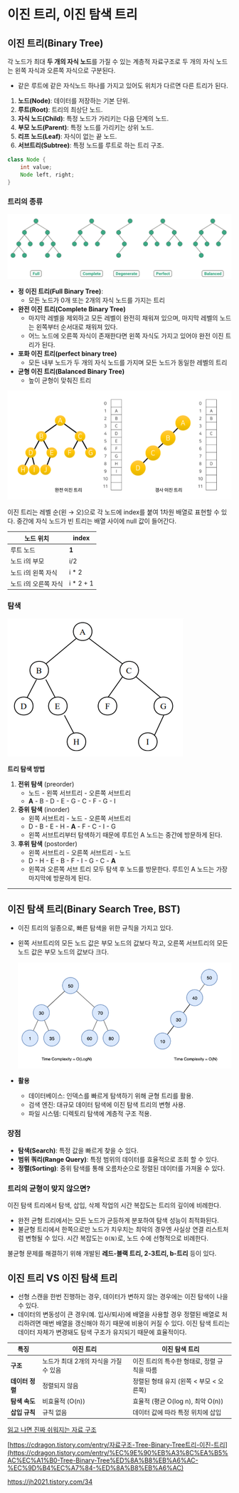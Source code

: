 # 이진 트리, 이진 탐색 트리

## **이진 트리(Binary Tree)**

각 노드가 최대 **두 개의 자식 노드**를 가질 수 있는 계층적 자료구조로 두 개의 자식 노드는 왼쪽 자식과 오른쪽 자식으로 구분된다.

- 같은 루트에 같은 자식노드 하나를 가지고 있어도 위치가 다르면 다른 트리가 된다.

1. **노드(Node)**: 데이터를 저장하는 기본 단위.
2. **루트(Root)**: 트리의 최상단 노드.
3. **자식 노드(Child)**: 특정 노드가 가리키는 다음 단계의 노드.
4. **부모 노드(Parent)**: 특정 노드를 가리키는 상위 노드.
5. **리프 노드(Leaf)**: 자식이 없는 끝 노드.
6. **서브트리(Subtree)**: 특정 노드를 루트로 하는 트리 구조.

```java
class Node {
    int value;
    Node left, right;
}
```

### 트리의 종류

![](/Data%20Structure/img/ds_binary_tree_1.png)

- **정 이진 트리(Full Binary Tree)**:
    - 모든 노드가 0개 또는 2개의 자식 노드를 가지는 트리
- **완전 이진 트리(Complete Binary Tree)**
    - 마지막 레벨을 제외하고 모든 레벨이 완전히 채워져 있으며, 마지막 레벨의 노드는 왼쪽부터 순서대로 채워져 있다.
    - 어느 노드에 오른쪽 자식이 존재한다면 왼쪽 자식도 가지고 있어야 완전 이진 트리가 된다.
- **포화 이진 트리(perfect binary tree)**
    - 모든 내부 노드가 두 개의 자식 노드를 가지며 모든 노드가 동일한 레벨의 트리
- **균형 이진 트리(Balanced Binary Tree)**
    - 높이 균형이 맞춰진 트리
    

![](/Data%20Structure/img/ds_binary_tree_2.png)

이진 트리는 레벨 순(왼 → 오)으로 각 노드에 index를 붙여 1차원 배열로 표현할 수 있다. 중간에 자식 노드가 빈 트리는 배열 사이에 null 값이 들어간다. 

| 노드 위치 | index |
| --- | --- |
| 루트 노드 | **1** |
| 노드 i의 부모 | i/2 |
| 노드 i의 왼쪽 자식 | i * 2 |
| 노드 i의 오른쪽 자식 | i * 2 + 1 |

### 탐색

![](/Data%20Structure/img/ds_binary_tree_3.png)

**트리 탐색 방법**

1. **전위 탐색** (preorder)
    - 노드 - 왼쪽 서브트리 - 오른쪽 서브트리
    - **A** - B - D - E - G - C - F - G - I
2. **중위 탐색** (inorder)
    - 왼쪽 서브트리 - 노드 - 오른쪽 서브트리
    - D - B - E - H - **A** - F - C - I - G
    - 왼쪽 서브트리부터 탐색하기 때문에 루트인 A 노드는 중간에 방문하게 된다.
3. **후위 탐색** (postorder)
    - 왼쪽 서브트리 - 오른쪽 서브트리 - 노드
    - D - H - E - B - F - I - G - C - **A**
    - 왼쪽과 오른쪽 서브 트리 모두 탐색 후 노드를 방문한다. 루트인 A 노드는 가장 마지막에 방문하게 된다.

---

## **이진 탐색 트리(Binary Search Tree, BST)**

- 이진 트리의 일종으로, 빠른 탐색을 위한 규칙을 가지고 있다.
- 왼쪽 서브트리의 모든 노드 값은 부모 노드의 값보다 작고, 오른쪽 서브트리의 모든 노드 값은 부모 노드의 값보다 크다.
    
    ![](/Data%20Structure/img/ds_binary_tree_4.png)
    
- **활용**
    - 데이터베이스: 인덱스를 빠르게 탐색하기 위해 균형 트리를 활용.
    - 검색 엔진: 대규모 데이터 탐색에 이진 탐색 트리의 변형 사용.
    - 파일 시스템: 디렉토리 탐색에 계층적 구조 적용.
    

### 장점

- **탐색(Search)**: 특정 값을 빠르게 찾을 수 있다.
- **범위 쿼리(Range Query)**: 특정 범위의 데이터를 효율적으로 조회 할 수 있다.
- **정렬(Sorting)**: 중위 탐색를 통해 오름차순으로 정렬된 데이터를 가져올 수 있다.

### 트리의 균형이 맞지 않으면?

이진 탐색 트리에서 탐색, 삽입, 삭제 작업의 시간 복잡도는 트리의 깊이에 비례한다. 

- 완전 균형 트리에서는 모든 노드가 균등하게 분포하여 탐색 성능이 최적화된다.
- 불균형 트리에서 한쪽으로만 노드가 치우치는 최악의 경우엔 사실상 연결 리스트처럼 변형될 수 있다. 시간 복잡도는 `O(N)`로, 노드 수에 선형적으로 비례한다.

 불균형 문제를 해결하기 위해 개발된 **레드-블랙 트리, 2-3트리, b-트리** 등이 있다. 

## 이진 트리 VS 이진 탐색 트리

- 선형 스캔을 한번 진행하는 경우, 데이터가 변하지 않는 경우에는 이진 탐색이 나을 수 있다.
- 데이터의 변동성이 큰 경우(예. 입사/퇴사)에 배열을 사용할 경우 정렬된 배열로 처리하려면 매번 배열을 갱신해야 하기 때문에 비용이 커질 수 있다. 이진 탐색 트리는 데이터 자체가 변경돼도 탐색 구조가 유지되기 때문에 효율적이다.

| **특징** | **이진 트리** | **이진 탐색 트리** |
| --- | --- | --- |
| **구조** | 노드가 최대 2개의 자식을 가질 수 있음 | 이진 트리의 특수한 형태로, 정렬 규칙을 따름 |
| **데이터 정렬** | 정렬되지 않음 | 정렬된 형태 유지 (왼쪽 < 부모 < 오른쪽) |
| **탐색 속도** | 비효율적 (O(n)) | 효율적 (평균 O(log n), 최악 O(n)) |
| **삽입 규칙** | 규칙 없음 | 데이터 값에 따라 특정 위치에 삽입 |


[읽고 나면 진짜 쉬워지는 자료 구조](https://www.yes24.com/product/goods/125403649)

[https://cdragon.tistory.com/entry/자료구조-Tree-Binary-Tree트리-이진-트리](https://cdragon.tistory.com/entry/%EC%9E%90%EB%A3%8C%EA%B5%AC%EC%A1%B0-Tree-Binary-Tree%ED%8A%B8%EB%A6%AC-%EC%9D%B4%EC%A7%84-%ED%8A%B8%EB%A6%AC)

https://jh2021.tistory.com/34